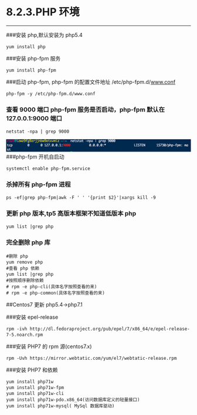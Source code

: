 # 8.2.3.PHP 环境

---

###安装 php,默认安装为 php5.4

```
yum install php
```

###安装 php-fpm 服务

```
yum install php-fpm
```

###启动 php-fpm, php-fpm 的配置文件地址 /etc/php-fpm.d/www.conf

```
php-fpm -y /etc/php-fpm.d/www.conf
```

### 查看 9000 端口 php-fpm 服务是否启动，php-fpm 默认在 127.0.0.1:9000 端口

```
netstat -npa | grep 9000
```

![phpFpmPort](../../imgs/Release/php/phpFpmPort.png)
###php-fpm 开机自启动

```
systemctl enable php-fpm.service
```

### 杀掉所有 php-fpm 进程

```
ps -ef|grep php-fpm|awk -F ' ' '{print $2}'|xargs kill -9
```

### 更新 php 版本,tp5 高版本框架不知道低版本 php

```
yum list |grep php
```

### 完全删除 php 库

```
#删除 php
yum remove php
#查看 php 依赖
yum list |grep php
#按照顺序删除依赖
# rpm -e php-cli(具体名字按照查看的来)
# rpm -e php-common(具体名字按照查看的来)
```

##Centos7 更新 php5.4->php7.1

###安装 epel-release

```
rpm -ivh http://dl.fedoraproject.org/pub/epel/7/x86_64/e/epel-release-7-5.noarch.rpm
```

###安装 PHP7 的 rpm 源(centos7.x)

```
rpm -Uvh https://mirror.webtatic.com/yum/el7/webtatic-release.rpm
```

###安装 PHP7 和依赖

```
yum install php71w
yum install php71w-fpm
yum install php71w-cli
yum install php71w-pdo.x86_64(访问数据库定义的轻量接口)
yum install php71w-mysql( MySql 数据库驱动)
```
